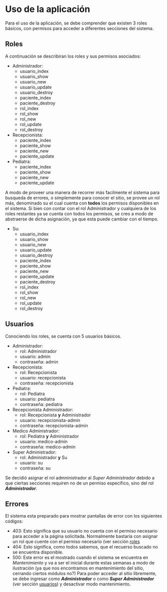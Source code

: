 # Uso de la aplicación

Para el uso de la aplicación, se debe comprender que existen 3 roles básicos, 
con permisos para acceder a diferentes secciones del sistema.

## Roles

A continuación se describiran los roles y sus permisos asociados:

- Administrador:
    - usuario_index
    - usuario_show
    - usuario_new
    - usuario_update
    - usuario_destroy
    - paciente_index
    - paciente_destroy
    - rol_index
    - rol_show
    - rol_new
    - rol_update
    - rol_destroy
- Recepcionista:
    - paciente_index
    - paciente_show
    - paciente_new
    - paciente_update
- Pediatra:
    - paciente_index
    - paciente_show
    - paciente_new
    - paciente_update

A modo de proveer una manera de recorrer  más facilmente el sistema para busqueda
de errores, o simplemente para conocer el sitio, se provee un rol más, denominado su
el cual cuenta con **todos** los permisos disponibles en el sistema.
Si bien con contar con el rol Administrador y cualquiera de los roles restantes
ya se cuenta con todos los permisos, se creo a modo de abstraerse de dicha asignación,
ya que esta puede cambiar con el tiempo.

 - Su:
    - usuario_index
    - usuario_show
    - usuario_new
    - usuario_update
    - usuario_destroy
    - paciente_index
    - paciente_show
    - paciente_new
    - paciente_update
    - paciente_destroy
    - rol_index
    - rol_show
    - rol_new
    - rol_update
    - rol_destroy

## Usuarios

Conociendo los roles, se cuenta con 5 usuarios básicos.

- Administrador:
    - rol: Administrador
    - usuario: admin
    - contraseña: admin
- Recepcionista:
    - rol: Recepcionista
    - usuario: recepcionista
    - contraseña: recepcionista
- Pediatra:
    - rol: Pediatra
    - usuario: pediatra
    - contraseña: pediatra
- Recepcionista Administrador:
    - rol: Recepcionista **y** Administrador
    - usuario: recepcionista-admin
    - contraseña: recepcionista-admin
- Medico Administrador:
    - rol: Pediatra **y** Administrador
    - usuario: medico-admin
    - contraseña: medico-admin
- Super Administrador:
    - rol: Administrador **y** Su
    - usuario: su
    - contraseña: su

Se decidió asignar el rol admninistrador al _Super Administrador_ debido a que 
ciertas secciones requiren no de un permiso especifico, sino del rol **_Administrador_**.

## Errores

El sistema esta preparado para mostrar pantallas de error con los siguientes códigos:

- 403: Esto significa que su usuario no cuenta con el permiso necesario para acceder
a la página solicitada.
Normalmente bastaría con asignar un rol que cuente con el permiso necesario (ver
sección [roles](#roles)
- 404: Esto significa, como todos sabemos, que el recuerso buscado no se encuentra
disponible.
- 500: Este error es el mostrado cuando el sistema se encuentra en _Mantenimiento_
y va a ser el inicial durante estas semanas a modo de ilustración (ya que nos
encontramos en mantenimiento del sitio, cerrando ciertos módulos no?)
Para poder acceder al sitio libremente, se debe ingresar como **_Administrador_** 
o como **_Super Administrador_** (ver sección [usuarios](#usuarios)) y desactivar
modo mantenimiento.